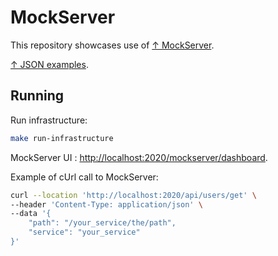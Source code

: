 # MockServer

This repository showcases use of [↑ MockServer](https://www.mock-server.com). 

[↑ JSON examples](https://github.com/mock-server/mockserver/blob/master/mockserver-examples/json_examples.md).

## Running

Run infrastructure:

```bash
make run-infrastructure
```

MockServer UI : <http://localhost:2020/mockserver/dashboard>.

Example of cUrl call to MockServer:

```bash
curl --location 'http://localhost:2020/api/users/get' \
--header 'Content-Type: application/json' \
--data '{
    "path": "/your_service/the/path",
    "service": "your_service"
}'
```

